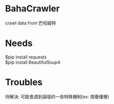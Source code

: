 # BahaCrawler
crawl data from 巴哈姆特 <br>
# Needs
$pip install requests <br>
$pip install BeautifulSoup4 <br>
# Troubles 
待解決: 可能會遇到論壇的一些特殊機制(ex: 摺疊樓層)
